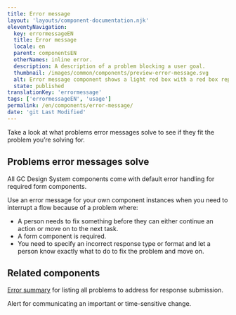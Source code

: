 ```yaml
---
title: Error message
layout: 'layouts/component-documentation.njk'
eleventyNavigation:
  key: errormessageEN
  title: Error message
  locale: en
  parent: componentsEN
  otherNames: inline error.
  description: A description of a problem blocking a user goal.
  thumbnail: /images/common/components/preview-error-message.svg
  alt: Error message component shows a light red box with a red box representing text.
  state: published
translationKey: 'errormessage'
tags: ['errormessageEN', 'usage']
permalink: /en/components/error-message/
date: 'git Last Modified'
---
```


Take a look at what problems error messages solve to see if they fit the problem you’re solving for.

## Problems error messages solve

All GC Design System components come with default error handling for required form components.

Use an error message for your own component instances when you need to interrupt a flow because of a problem where:

- A person needs to fix something before they can either continue an action or move on to the next task.
- A form component is required.
- You need to specify an incorrect response type or format and let a person know exactly what to do to fix the problem and move on.

<article class="bg-full-width bg-primary text-light pt-500 pb-400 my-500">
  <h2 class="mt-0 mb-400">Related components</h2>

<a href="{{ links.errorSummary }}" class="link-light">Error summary</a> for listing all problems to address for response submission.

Alert for communicating an important or time-sensitive change.

</article>
